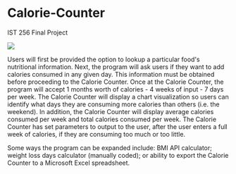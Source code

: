 # Calorie-Counter
IST 256 Final Project

![](desktop/Nutritionix.jpg)

Users will first be provided the option to lookup a particular food's nutritional information. Next, the program will ask users if they want to add calories consumed in any given day. This information must be obtained before proceeding to the Calorie Counter. Once at the Calorie Counter, the program will accept 1 months worth of calories -  4 weeks of input - 7 days per week. The Calorie Counter will display a chart visualization so users can identify what days they are consuming more calories than others (i.e. the weekend). In addition, the Calorie Counter will display average calories consumed per week and total calories consumed per week. The Calorie Counter has set parameters to output to the user, after the user enters a full week of calories, if they are consuming too much or too little. 

Some ways the program can be expanded include: BMI API calculator; weight loss days calculator (manually coded); or ability to export the Calorie Counter to a Microsoft Excel spreadsheet. 

